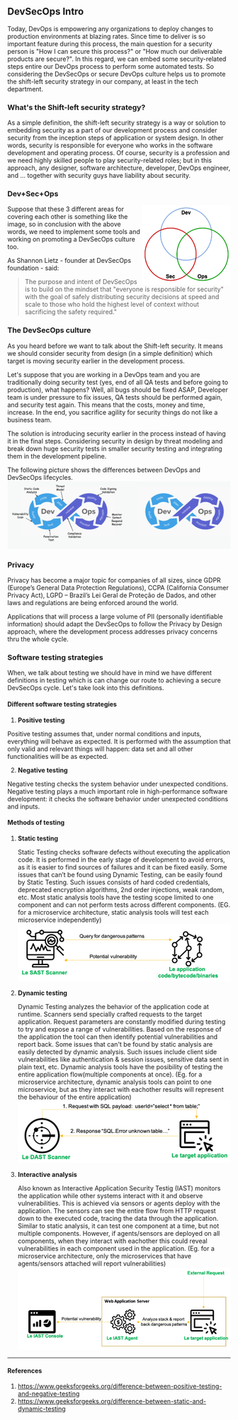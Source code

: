 ## DevSecOps Intro

Today, DevOps is empowering any organizations to deploy changes to production environments at blazing rates.
Since time to deliver is so important feature during this process, the main question for a security person is
"How I can secure this process?" or "How much our deliverable products are secure?".
In this regard, we can embed some security-related steps entire our DevOps process to perform some automated tests.
So considering the DevSecOps or secure DevOps culture helps us to promote the shift-left security strategy in our company,
at least in the tech department.

### What's the Shift-left security strategy?

As a simple definition, the shift-left security strategy is a way or solution to embedding security as a part of our development process
and consider security from the inception steps of application or system design.
In other words, security is responsible for everyone who works in the software development and operating process.
Of course, security is a profession and we need highly skilled people to play security-related roles;
but in this approach, any designer, software architecture, developer, DevOps engineer, and ... together with security guys have liability about security.

### Dev+Sec+Ops

<img align="right" width="200" height="180" src="/document/assets/images/DevSecOps.png">

Suppose that these 3 different areas for covering each other is something like the image,
so in conclusion with the above words, we need to implement some tools and working on promoting a DevSecOps culture too.

As Shannon Lietz - founder at DevSecOps foundation - said:

> The purpose and intent of DevSecOps is to build on the mindset that
> "everyone is responsible for security" with the goal of safely distributing
> security decisions at speed and scale to those who hold the highest level of
> context without sacrificing the safety required."

### The DevSecOps culture

As you heard before we want to talk about the Shift-left security.
It means we should consider security from design (in a simple definition) which target is moving security earlier in the development process.

Let's suppose that you are working in a DevOps team and you are traditionally doing security test
(yes, end of all QA tests and before going to production), what happens?
Well, all bugs should be fixed ASAP, Developer team is under pressure to fix issues,
QA tests should be performed again, and security test again.
This means that the costs, money and time, increase.
In the end, you sacrifice agility for security things do not like a business team.

The solution is introducing security earlier in the process instead of having it in the final steps.
Considering security in design by threat modeling and
break down huge security tests in smaller security testing and integrating them in the development pipeline.

The following picture shows the differences between DevOps and DevSecOps lifecycles.
<img src="/document/assets/images/DevOps vs DevSecOps.png">

### Privacy

Privacy has become a major topic for companies of all sizes, since GDPR (Europe’s General Data Protection Regulations), CCPA (California Consumer Privacy Act), LGPD – Brazil’s Lei Geral de Proteção de Dados, and other laws and regulations are being enforced around the world.

Applications that will process a large volume of PII (personally identifiable information) should adapt the DevSecOps to follow the Privacy by Design approach, where the development process addresses privacy concerns thru the whole cycle.

### Software testing strategies

When, we talk about testing we should have in mind
we have different definitions in testing which is can change our route to achieving
a secure DevSecOps cycle.
Let's take look into this definitions.

#### Different software testing strategies

1. **Positive testing**

Positive testing assumes that, under normal conditions and inputs,
everything will behave as expected.
It is performed with the assumption that only valid and relevant things will happen:
data set and all other functionalities will be as expected.

2. **Negative testing**

Negative testing checks the system behavior under unexpected conditions.
Negative testing plays a much important role in high-performance software development:
it checks the software behavior under unexpected conditions and inputs.

#### Methods of testing

1. **Static testing**

   Static Testing checks software defects without executing the application code.
   It is performed in the early stage of development to avoid errors, as it is easier to find sources of failures and it can be fixed easily.
   Some issues that can’t be found using Dynamic Testing, can be easily found by Static Testing. Such issues consists of hard coded credentials, deprecated encryption algorithms, 2nd order injections, weak random, etc. 
   Most static analysis tools have the testing scope limited to one component and can not perform tests across different components. (EG. for a microservice architecture, static analysis tools will test each microservice independently)
   ![Static testing](/document/assets/images/sast_scanning.png)


2. **Dynamic testing**

   Dynamic Testing analyzes the behavior of the application code at runtime. Scanners send specially crafted requests to the target application. Request parameters are constantly modified during testing to try and expose a range of vulnerabilities. Based on the response of the application the tool can then identify potential vulnerabilities and report back. Some issues that can't be found by static analysis are easily detected by dynamic analysis. Such issues include client side vulnerabilities like authentication & session issues, sensitive data sent in plain text, etc. 
   Dynamic analysis tools have the posibility of testing the entire application flow(multiple components at once). (Eg. for a microservice architecture, dynamic analysis tools can point to one microservice, but as they interact with eachother results will represent the behaviour of the entire application)
   ![Dynamic testing](/document/assets/images/dast_scanning.png)
   

3. **Interactive analysis**
   
   Also known as Interactive Application Security Testig (IAST) monitors the application while other systems interact with it and observe vulnerabilities. This is achieved via sensors or agents deploy with the application. The sensors can see the entire flow from HTTP request down to the executed code, tracing the data through the application. Similar to static analysis, it can test one component at a time, but not multiple components. However, if agents/sensors are deployed on all components, when they interact with eachother this could reveal vulnerabilities in each component used in the application. (Eg. for a microservice architecture, only the microservices that have agents/sensors attached will report vulnerabilities)
   ![Interactive analysis](/document/assets/images/iast_analysis.png)

---

#### References

1. https://www.geeksforgeeks.org/difference-between-positive-testing-and-negative-testing
2. https://www.geeksforgeeks.org/difference-between-static-and-dynamic-testing
